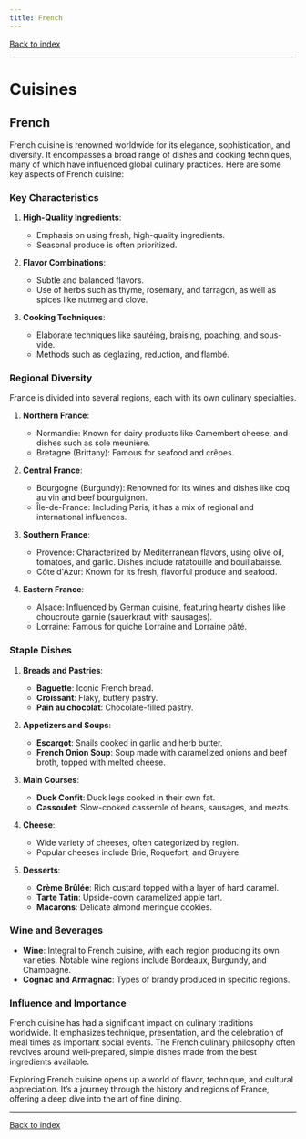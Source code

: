 ```yaml
---
title: French
---
```


[Back to index](index.html)

---
# Cuisines
## French

French cuisine is renowned worldwide for its elegance, sophistication, and diversity. It encompasses a broad range of dishes and cooking techniques, many of which have influenced global culinary practices. Here are some key aspects of French cuisine:

### Key Characteristics
1. **High-Quality Ingredients**:
   - Emphasis on using fresh, high-quality ingredients.
   - Seasonal produce is often prioritized.

2. **Flavor Combinations**:
   - Subtle and balanced flavors.
   - Use of herbs such as thyme, rosemary, and tarragon, as well as spices like nutmeg and clove.

3. **Cooking Techniques**:
   - Elaborate techniques like sautéing, braising, poaching, and sous-vide.
   - Methods such as deglazing, reduction, and flambé.

### Regional Diversity
France is divided into several regions, each with its own culinary specialties.

1. **Northern France**:
   - Normandie: Known for dairy products like Camembert cheese, and dishes such as sole meunière.
   - Bretagne (Brittany): Famous for seafood and crêpes.

2. **Central France**:
   - Bourgogne (Burgundy): Renowned for its wines and dishes like coq au vin and beef bourguignon.
   - Île-de-France: Including Paris, it has a mix of regional and international influences.

3. **Southern France**:
   - Provence: Characterized by Mediterranean flavors, using olive oil, tomatoes, and garlic. Dishes include ratatouille and bouillabaisse.
   - Côte d'Azur: Known for its fresh, flavorful produce and seafood.

4. **Eastern France**:
   - Alsace: Influenced by German cuisine, featuring hearty dishes like choucroute garnie (sauerkraut with sausages).
   - Lorraine: Famous for quiche Lorraine and Lorraine pâté.

### Staple Dishes
1. **Breads and Pastries**:
   - **Baguette**: Iconic French bread.
   - **Croissant**: Flaky, buttery pastry.
   - **Pain au chocolat**: Chocolate-filled pastry.

2. **Appetizers and Soups**:
   - **Escargot**: Snails cooked in garlic and herb butter.
   - **French Onion Soup**: Soup made with caramelized onions and beef broth, topped with melted cheese.

3. **Main Courses**:
   - **Duck Confit**: Duck legs cooked in their own fat.
   - **Cassoulet**: Slow-cooked casserole of beans, sausages, and meats.

4. **Cheese**:
   - Wide variety of cheeses, often categorized by region.
   - Popular cheeses include Brie, Roquefort, and Gruyère.

5. **Desserts**:
   - **Crème Brûlée**: Rich custard topped with a layer of hard caramel.
   - **Tarte Tatin**: Upside-down caramelized apple tart.
   - **Macarons**: Delicate almond meringue cookies.

### Wine and Beverages
- **Wine**: Integral to French cuisine, with each region producing its own varieties. Notable wine regions include Bordeaux, Burgundy, and Champagne.
- **Cognac and Armagnac**: Types of brandy produced in specific regions.

### Influence and Importance
French cuisine has had a significant impact on culinary traditions worldwide. It emphasizes technique, presentation, and the celebration of meal times as important social events. The French culinary philosophy often revolves around well-prepared, simple dishes made from the best ingredients available.

Exploring French cuisine opens up a world of flavor, technique, and cultural appreciation. It’s a journey through the history and regions of France, offering a deep dive into the art of fine dining.

---
[Back to index](index.html)
